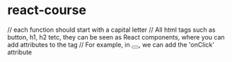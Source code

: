 # react-course

// each function should start with a capital letter
// All html tags such as button, h1, h2 tetc, they can be seen as React components, where you can add attributes to the tag
// For example, in <button></button>, we can add the 'onClick' attribute
